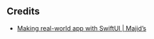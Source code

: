 ## Credits

- [Making real-world app with SwiftUI | Majid’s](https://mecid.github.io/2019/06/05/swiftui-making-real-world-app/)
